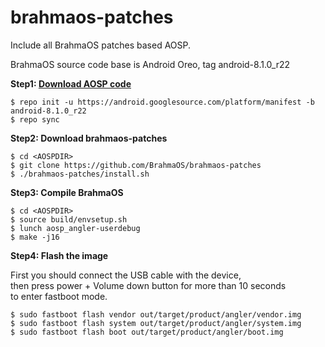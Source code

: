 # brahmaos-patches
Include all BrahmaOS patches based AOSP.

BrahmaOS source code base is Android Oreo, tag android-8.1.0_r22

**Step1: [Download AOSP code](https://source.android.com/setup/build/downloading)**

```shell
$ repo init -u https://android.googlesource.com/platform/manifest -b android-8.1.0_r22
$ repo sync
```

**Step2: Download brahmaos-patches**

```shell
$ cd <AOSPDIR>
$ git clone https://github.com/BrahmaOS/brahmaos-patches
$ ./brahmaos-patches/install.sh
```
**Step3: Compile BrahmaOS**

```shell
$ cd <AOSPDIR>
$ source build/envsetup.sh
$ lunch aosp_angler-userdebug
$ make -j16
```

**Step4: Flash the image**

First you should connect the USB cable with the device,  
then press power + Volume down button for more than 10 seconds  
to enter fastboot mode.

``` shell
$ sudo fastboot flash vendor out/target/product/angler/vendor.img
$ sudo fastboot flash system out/target/product/angler/system.img
$ sudo fastboot flash boot out/target/product/angler/boot.img
```


